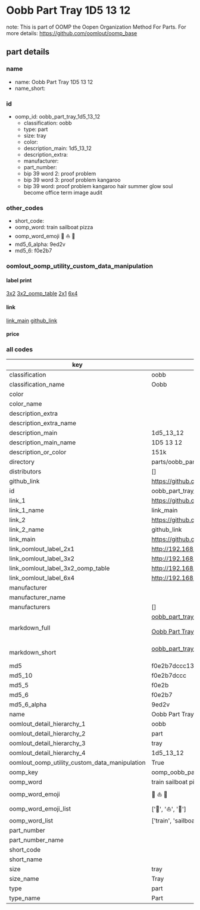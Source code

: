 # Oobb Part Tray 1D5 13 12  

note: This is part of OOMP the Oopen Organization Method For Parts. For more details: https://github.com/oomlout/oomp_base

##  part details





### name
* name: Oobb Part Tray 1D5 13 12
* name_short: 
### id
* oomp_id: oobb_part_tray_1d5_13_12
  * classification: oobb
  * type: part
  * size: tray
  * color: 
  * description_main: 1d5_13_12
  * description_extra: 
  * manufacturer: 
  * part_number: 
  * bip 39 word 2: proof problem
  * bip 39 word 3: proof problem kangaroo
  * bip 39 word: proof problem kangaroo hair summer glow soul become office term image audit

### other_codes
* short_code: 
* oomp_word: train sailboat pizza
* oomp_word_emoji :train: :sailboat: :pizza:
* md5_6_alpha: 9ed2v
* md5_6: f0e2b7






### oomlout_oomp_utility_custom_data_manipulation
#### label print
[3x2](http://192.168.1.245:1112/?label=oomp%209ed2v)
[3x2_oomp_table](http://192.168.1.107:1112/?label=oomp%209ed2v)
[2x1](http://192.168.1.242:1112/?label=oomp%209ed2v)
[6x4](http://192.168.1.55:1112/?label=oomp%209ed2v)    

#### link

[link_main](https://github.com/oomlout/oomlout_oomp_current_version_messy/tree/main/parts/oobb_part_tray_1d5_13_12) [github_link](https://github.com/oomlout/oomlout_oomp_part_src/tree/main/parts/oobb_part_tray_1d5_13_12)                             

#### price







### all codes 
| key | value |  
| --- | --- |  
| classification | oobb |  
| classification_name | Oobb |  
| color |  |  
| color_name |  |  
| description_extra |  |  
| description_extra_name |  |  
| description_main | 1d5_13_12 |  
| description_main_name | 1D5 13 12 |  
| description_or_color | 151k |  
| directory | parts/oobb_part_tray_1d5_13_12 |  
| distributors | [] |  
| github_link | https://github.com/oomlout/oomlout_oomp_part_src/tree/main/parts/oobb_part_tray_1d5_13_12 |  
| id | oobb_part_tray_1d5_13_12 |  
| link_1 | https://github.com/oomlout/oomlout_oomp_current_version_messy/tree/main/parts/oobb_part_tray_1d5_13_12 |  
| link_1_name | link_main |  
| link_2 | https://github.com/oomlout/oomlout_oomp_part_src/tree/main/parts/oobb_part_tray_1d5_13_12 |  
| link_2_name | github_link |  
| link_main | https://github.com/oomlout/oomlout_oomp_current_version_messy/tree/main/parts/oobb_part_tray_1d5_13_12 |  
| link_oomlout_label_2x1 | http://192.168.1.242:1112/?label=oomp%209ed2v |  
| link_oomlout_label_3x2 | http://192.168.1.245:1112/?label=oomp%209ed2v |  
| link_oomlout_label_3x2_oomp_table | http://192.168.1.107:1112/?label=oomp%209ed2v |  
| link_oomlout_label_6x4 | http://192.168.1.55:1112/?label=oomp%209ed2v |  
| manufacturer |  |  
| manufacturer_name |  |  
| manufacturers | [] |  
| markdown_full | [oobb_part_tray_1d5_13_12](https://github.com/oomlout/oomlout_oomp_current_version_messy/tree/main/parts/oobb_part_tray_1d5_13_12)<br>[](https://github.com/oomlout/oomlout_oomp_current_version_messy/tree/main/parts/oobb_part_tray_1d5_13_12)<br>[Oobb Part Tray 1D5 13 12](https://github.com/oomlout/oomlout_oomp_current_version_messy/tree/main/parts/oobb_part_tray_1d5_13_12)<br><br> |  
| markdown_short | [oobb_part_tray_1d5_13_12](https://github.com/oomlout/oomlout_oomp_current_version_messy/tree/main/parts/oobb_part_tray_1d5_13_12)<br><br> |  
| md5 | f0e2b7dccc13f9f58f6c9684f32add62 |  
| md5_10 | f0e2b7dccc |  
| md5_5 | f0e2b |  
| md5_6 | f0e2b7 |  
| md5_6_alpha | 9ed2v |  
| name | Oobb Part Tray 1D5 13 12 |  
| oomlout_detail_hierarchy_1 | oobb |  
| oomlout_detail_hierarchy_2 | part |  
| oomlout_detail_hierarchy_3 | tray |  
| oomlout_detail_hierarchy_4 | 1d5_13_12 |  
| oomlout_oomp_utility_custom_data_manipulation | True |  
| oomp_key | oomp_oobb_part_tray_1d5_13_12 |  
| oomp_word | train sailboat pizza |  
| oomp_word_emoji | :train: :sailboat: :pizza: |  
| oomp_word_emoji_list | [':train:', ':sailboat:', ':pizza:'] |  
| oomp_word_list | ['train', 'sailboat', 'pizza'] |  
| part_number |  |  
| part_number_name |  |  
| short_code |  |  
| short_name |  |  
| size | tray |  
| size_name | Tray |  
| type | part |  
| type_name | Part |  
